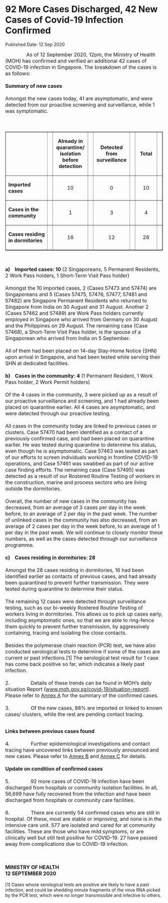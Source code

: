 <html>
    <meta http-equiv="Content-Type" content="text/html; charset=utf-8"/>
    <meta charset="utf-8"/>
    <title>92 More Cases Discharged, 42 New Cases of Covid-19 Infection Confirmed</title>
    <body><h1>92 More Cases Discharged, 42 New Cases of Covid-19 Infection Confirmed</h1>
    <p>Published Date: 12 Sep 2020</p> <span style="font-size: 16px;">&nbsp; &nbsp; &nbsp; &nbsp; &nbsp; &nbsp; &nbsp; &nbsp;As of 12 September 2020, 12pm, the Ministry of Health (MOH) has confirmed and verified an additional 42 cases of COVID-19 infection in Singapore. The breakdown of the cases is as follows:<br><br><strong>Summary of new cases<br><br></strong>Amongst the new cases today, 41 are asymptomatic, and were detected from our proactive screening and surveillance, while 1 was symptomatic.<br><br>&nbsp;<br></span><table border="1" cellspacing="0" cellpadding="0"><tbody><tr><td width="241" valign="top"><span style="font-size: 16px;"><a name="m_-4812651343645134511_OLE_LINK33"></a></span><p><span style="font-size: 16px;"><br></span></p></td><td></td><td width="120"><p align="center"><span style="font-size: 16px;"><strong>Already in quarantine/ isolation before detection</strong></span></p></td><td></td><td width="120"><p align="center"><span style="font-size: 16px;"><strong>Detected from surveillance</strong></span></p></td><td></td><td width="120"><p align="center"><span style="font-size: 16px;"><strong>Total</strong></span></p></td><td></td></tr><tr><td width="241" valign="top"><p><span style="font-size: 16px;"><strong>Imported cases</strong></span></p></td><td></td><td width="120"><p align="center"><span style="font-size: 16px;">10</span></p></td><td></td><td width="120"><p align="center"><span style="font-size: 16px;">0</span></p></td><td></td><td width="120"><p align="center"><span style="font-size: 16px;">10</span></p></td><td></td></tr><tr><td width="241" valign="top"><p><span style="font-size: 16px;"><strong>Cases in the community</strong></span></p></td><td></td><td width="120"><p align="center"><span style="font-size: 16px;">1</span></p></td><td></td><td width="120"><p align="center"><span style="font-size: 16px;">3</span></p></td><td></td><td width="120"><p align="center"><span style="font-size: 16px;">4</span></p></td><td></td></tr><tr><td width="241" valign="top"><p><span style="font-size: 16px;"><strong>Cases residing in dormitories</strong></span></p></td><td></td><td width="120"><p align="center"><span style="font-size: 16px;">16</span></p></td><td></td><td width="120"><p align="center"><span style="font-size: 16px;">12</span></p></td><td></td><td width="120"><p align="center"><span style="font-size: 16px;">28</span></p></td><td></td></tr></tbody></table><p><span style="font-size: 16px;"><br></span></p><span style="font-size: 16px;"><strong>a)&nbsp; &nbsp; Imported cases: 10 </strong>(2 Singaporeans, 5 Permanent Residents, 2 Work Pass holders, 1 Short-Term Visit Pass holder)<br>&nbsp;<br>Amongst the 10 imported cases, 2 (Cases 57473 and 57474) are Singaporeans and 5 (Cases 57475, 57476, 57477, 57481 and 57482) are Singapore Permanent Residents who returned to Singapore from India on 30 August and 31 August. Another 2 (Cases 57462 and 57489) are Work Pass holders currently employed in Singapore who arrived from Germany on 30 August and the Philippines on 29 August. The remaining case (Case 57468), a Short-Term Visit Pass holder, is the spouse of a Singaporean who arrived from India on 5 September.<br>&nbsp;<br>All of them had been placed on 14-day Stay-Home Notice (SHN) upon arrival in Singapore, and had been tested while serving their SHN at dedicated facilities.<br>&nbsp;<br><strong>b)&nbsp; &nbsp; Cases in the community: 4 </strong>(1 Permanent Resident, 1 Work Pass holder, 2 Work Permit holders)<br>&nbsp;<br>Of the 4 cases in the community, 3 were picked up as a result of our proactive surveillance and screening, and 1 had already been placed on quarantine earlier. All 4 cases are asymptomatic, and were detected through our proactive testing.<br><br>All cases in the community today are linked to previous cases or clusters. Case 57470 had been identified as a contact of a previously confirmed case, and had been placed on quarantine earlier. He was tested during quarantine to determine his status, even though he is asymptomatic. Case 57463 was tested as part of our efforts to screen individuals working in frontline COVID-19 operations, and Case 57461 was swabbed as part of our active case finding efforts. The remaining case (Case 57495) was detected as a result of our Rostered Routine Testing of workers in the construction, marine and process sectors who are living outside the dormitories.<br><br>Overall, the number of new cases in the community has decreased, from an average of 3 cases per day in the week before, to an average of 2 per day in the past week. The number of unlinked cases in the community has also decreased, from an average of 2 cases per day in the week before, to an average of 1 per day in the past week. We will continue to closely monitor these numbers, as well as the cases detected through our surveillance programme.<br>&nbsp;<br><strong>c)&nbsp; &nbsp; Cases residing in dormitories: 28</strong><br>&nbsp;<br>Amongst the 28 cases residing in dormitories, 16 had been identified earlier as contacts of previous cases, and had already been quarantined to prevent further transmission. They were tested during quarantine to determine their status.&nbsp;&nbsp;<br>&nbsp;<br>The remaining 12 cases were detected through surveillance testing, such as our bi-weekly Rostered Routine Testing of workers living in dormitories. This allows us to pick up cases early, including asymptomatic ones, so that we are able to ring-fence them quickly to prevent further transmission, by aggressively containing, tracing and isolating the close contacts.<br>&nbsp;<br>Besides the polymerase chain reaction (PCR) test, we have also conducted serological tests to determine if some of the cases are current or past infections.[1] The serological test result for 1 case has come back positive so far, which indicates a likely past infection.<br>&nbsp;<br>2.&nbsp; &nbsp; &nbsp; &nbsp; &nbsp; &nbsp; &nbsp; &nbsp;Details of these trends can be found in MOH’s daily situation Report (<a href="http://www.moh.gov.sg/covid-19/situation-report" title="" class="" target="">www.moh.gov.sg/covid-19/situation-report</a>). Please refer to <span style="text-decoration: underline;"><a href="/docs/librariesprovider5/pressroom/press-releases/annex-a---12-sep.pdf?sfvrsn=9bd0c95f_0" title="Annex A">Annex A</a></span> for the summary of the confirmed cases.<br><br>3.&nbsp; &nbsp; &nbsp; &nbsp; &nbsp; &nbsp; &nbsp; &nbsp;Of the new cases, 88% are imported or linked to known cases/ clusters, while the rest are pending contact tracing.<br>&nbsp;<br></span><p><span style="font-size: 16px;"><strong>Links between previous cases found<br><br></strong>4.&nbsp; &nbsp; &nbsp; &nbsp; &nbsp; &nbsp; &nbsp; &nbsp;Further epidemiological investigations and contact tracing have uncovered links between previously announced and new cases. Please refer to <span style="text-decoration: underline;"><a href="/docs/librariesprovider5/pressroom/press-releases/annex-b---12-sep.pdf?sfvrsn=2cca2747_0" title="Annex B">Annex B</a></span> and <span style="text-decoration: underline;"><a href="/docs/librariesprovider5/pressroom/press-releases/annex-c---12-sep.pdf?sfvrsn=d33e889b_0" title="Annex C">Annex C</a></span> for details.<br><br><strong>Update on condition of confirmed cases<br><br></strong>5.&nbsp; &nbsp; &nbsp; &nbsp; &nbsp; &nbsp; &nbsp; &nbsp;92 more cases of COVID-19 infection have been discharged from hospitals or community isolation facilities. In all, 56,699 have fully recovered from the infection and have been discharged from hospitals or community care facilities.<br><br>6.&nbsp; &nbsp; &nbsp; &nbsp; &nbsp; &nbsp; &nbsp; &nbsp;There are currently 54 confirmed cases who are still in hospital. Of these, most are stable or improving, and none is in the intensive care unit. 577 are isolated and cared for at community facilities. These are those who have mild symptoms, or are clinically well but still test positive for COVID-19. 27 have passed away from complications due to COVID-19 infection.</span></p><span style="font-size: 16px;"><br>&nbsp;<br></span><strong><span style="font-size: 16px;">MINISTRY OF HEALTH<br>12 SEPTEMBER 2020<br></span><br></strong>[1] Cases whose serological tests are positive are likely to have a past infection, and could be shedding minute fragments of the virus RNA picked by the PCR test, which were no longer transmissible and infective to others.</body>
</html>